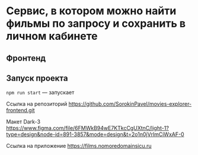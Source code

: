 # Сервис, в котором можно найти фильмы по запросу и сохранить в личном кабинете

## Фронтенд

## Запуск проекта

`npm run start` — запускает

Ссылка на репозиторий https://github.com/SorokinPavel/movies-explorer-frontend.git

Макет Dark-3 https://www.figma.com/file/6FMWkB94wE7KTkcCgUXtnC/light-1?type=design&node-id=891-3857&mode=design&t=2o1n0jVrlmCiWxAF-0

Ссылка на приложение https://films.nomoredomainsicu.ru
